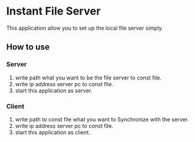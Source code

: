 # Instant File Server

This application allow you to set up the local file server simply.

## How to use
### Server
1. write path what you want to be the file server to const file.
2. write ip address server pc to const file.
3. start this application as server.

### Client
1. write path to const file what you want to Synchronize with the server.
2. write ip address server pc to const file.
3. start this application as client.
